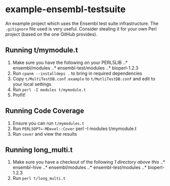 example-ensembl-testsuite
=========================

An example project which uses the Ensembl test suite infrastructure. The `.gitignore` file used is very useful. Consider stealing it for your own Perl project (based on the one GitHub provides).

## Running t/mymodule.t

1. Make sure you have the following on your PERL5LIB
..* ensembl/modules
..* ensembl-test/modules
..* bioperl-1.2.3
2. Run `cpanm --installdeps .` to bring in required dependencies
3. Copy `t/MultiTestDB.conf.example` to `t/MutliTestDB.conf` and edit to your local settings
3. Run `perl -I modules t/mymodule.t`
4. Profit!

## Running Code Coverage

1. Ensure you can run `t/mymodules.t`
2. Run `PERL5OPT=-MDevel::Cover` perl -I modules t/mymodule.t
3. Run `cover` and view the results

## Running long_multi.t

1. Make sure you have a checkout of the following *1 directory above this*
..* ensembl-hive
..* ensembl/modules
..* ensembl-test/modules
..* bioperl-1.2.3
2. Run `perl t/long_multi.t`
